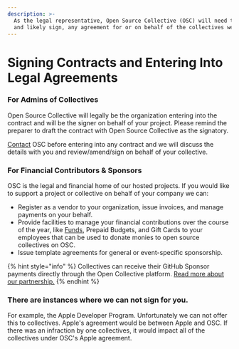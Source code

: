 ```yaml
---
description: >-
  As the legal representative, Open Source Collective (OSC) will need to review,
  and likely sign, any agreement for or on behalf of the collectives we host.
---
```


# Signing Contracts and Entering Into Legal Agreements

### **For Admins of Collectives**

Open Source Collective will legally be the organization entering into the contract and will be the signer on behalf of your project. Please remind the preparer to draft the contract with Open Source Collective as the signatory.&#x20;

[Contact](../about/contact.md) OSC before entering into any contract and we will discuss the details with you and review/amend/sign on behalf of your collective.

### **For Financial Contributors & Sponsors**

OSC is the legal and financial home of our hosted projects. If you would like to support a project or collective on behalf of your company we can:

* Register as a vendor to your organization, issue invoices, and manage payments on your behalf.
* Provide facilities to manage your financial contributions over the course of the year, like [Funds](../how-it-works/supporting-projects/funds-for-open-source.md), Prepaid Budgets, and Gift Cards to your employees that can be used to donate monies to open source collectives on OSC.&#x20;
* Issue template agreements for general or event-specific sponsorship.

{% hint style="info" %}
Collectives can receive their GitHub Sponsor payments directly through the Open Collective platform. [Read more about our partnership.](../campaigns-programs-and-partnerships/github-sponsors.md)
{% endhint %}

### There are instances where we can not sign for you.&#x20;

For example, the Apple Developer Program. Unfortunately we can not offer this to collectives. Apple's agreement would be between Apple and OSC. If there was an infraction by one collectives, it would impact all of the collectives under OSC's Apple agreement.

